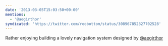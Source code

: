 ```yaml
---
date: '2013-03-05T15:03:50+00:00'
mentions:
  - '@aegirthor'
syndicated: 'https://twitter.com/roobottom/status/308967852327702528'
---
```

Rather enjoying building a lovely navigation system designed by [@aegirthor](https://twitter.com/@aegirthor)
